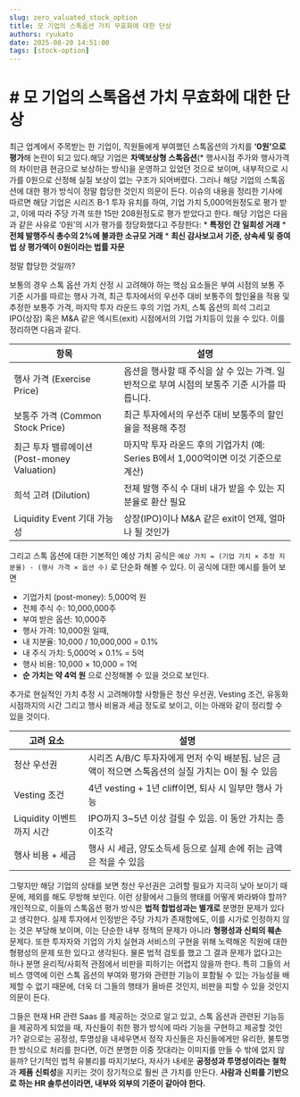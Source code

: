 ```yaml
---
slug: zero_valuated_stock_option
title: 모 기업의 스톡옵션 가치 무효화에 대한 단상
authors: ryukato
date: 2025-08-20 14:51:00
tags: [stock-option]
---
```


# # 모 기업의 스톡옵션 가치 무효화에 대한 단상
최근 업계에서 주목받는 한 기업이, 직원들에게 부여했던 스톡옵션의 가치를 **‘0원’으로 평가**해 논란이 되고 있다.해당 기업은 **차액보상형 스톡옵션**(* 행사시점 주가와 행사가격의 차이만큼 현금으로 보상하는 방식)을 운영하고 있었던 것으로 보이며, 내부적으로 시가를 0원으로 산정해 실질 보상이 없는 구조가 되어버렸다. 그러나 해당 기업의 스톡옵션에 대한 평가 방식이 정말 합당한 것인지 의문이 든다. 
이슈의 내용을 정리한 기사에 따르면 해당 기업은 시리즈 B-1 투자 유치를 하여, 기업 가치 5,000억원정도로 평가 받고, 이에 따라 주당 가격 또한 15만 208원정도로 평가 받았다고 한다. 해당 기업은 다음과 같은 사유로 ‘0원’의 시가 평가를 정당화했다고 주장한다:
	* 	**특정인 간 일회성 거래**
	* 	**전체 발행주식 총수의 2%에 불과한 소규모 거래**
	* 	**최신 감사보고서 기준, 상속세 및 증여법 상 평가액이 0원이라는 법률 자문**

정말 합당한 것일까?

<!-- truncate -->

보통의 경우 스톡 옵션 가치 산정 시 고려해야 하는 핵심 요소들은 부여 시점의 보통 주 기준 시가를 따르는 행사 가격, 최근 투자에서의 우선주 대비 보통주의 할인율을 적용 및 추정한 보통주 가격, 마지막 투자 라운드 후의 기업 가치, 스톡 옵션의 희석 그리고 IPO(상장) 혹은 M&A 같은 엑시트(exit) 시점에서의 기업 가치등이 있을 수 있다. 이를 정리하면 다음과 같다. 

| 항목                                 | 설명                                                         |
|------------------------------------|------------------------------------------------------------|
| 행사 가격 (Exercise Price)         | 옵션을 행사할 때 주식을 살 수 있는 가격. 일반적으로 부여 시점의 보통주 기준 시가를 따릅니다. |
| 보통주 가격 (Common Stock Price)        | 최근 투자에서의 우선주 대비 보통주의 할인율을 적용해 추정                           |
| 최근 투자 밸류에이션 (Post-money Valuation) | 마지막 투자 라운드 후의 기업가치 (예: Series B에서 1,000억이면 이것 기준으로 계산)     |
| 희석 고려 (Dilution)                   | 전체 발행 주식 수 대비 내가 받을 수 있는 지분율로 환산 필요                        |
| Liquidity Event 기대 가능성             | 상장(IPO)이나 M&A 같은 exit이 언제, 얼마나 될 것인가                       |

그리고 스톡 옵션에 대한 기본적인 예상 가치 공식은 `예상 가치 = (기업 가치 × 추정 지분율) - (행사 가격 × 옵션 수)`  로 단순화 해볼 수 있다. 이 공식에 대한 예시를 들어 보면 
* 기업가치 (post-money): 5,000억 원
* 전체 주식 수: 10,000,000주
* 부여 받은 옵션: 10,000주
* 행사 가격: 10,000원
일때, 
* 내 지분율: 10,000 / 10,000,000 = 0.1%
* 내 주식 가치: 5,000억 × 0.1% = 5억
* 행사 비용: 10,000 × 10,000 = 1억
* **순 가치는 약 4억 원**
으로 산정해볼 수 있을 것으로 보인다. 

추가로 현실적인 가치 추정 시 고려해야할 사항들은 청산 우선권, Vesting 조건, 유동화 시점까지의 시간 그리고 행사 비용과 세금 정도로 보이고, 이는 아래와 같이 정리할 수 있을 것이다.

| 고려 요소              | 설명                                                           |
|--------------------|--------------------------------------------------------------|
|  청산 우선권            | 시리즈 A/B/C 투자자에게 먼저 수익 배분됨. 남은 금액이 적으면 스톡옵션의 실질 가치는 0이 될 수 있음 |
| Vesting 조건         | 4년 vesting + 1년 cliff이면, 퇴사 시 일부만 행사 가능                      |
| Liquidity 이벤트까지 시간 | IPO까지 3~5년 이상 걸릴 수 있음. 이 동안 가치는 종이조각                         |
| 행사 비용 + 세금         | 행사 시 세금, 양도소득세 등으로 실제 손에 쥐는 금액은 적을 수 있음                      |

그렇지만 해당 기업의 상태를 보면 청산 우선권은 고려할 필요가 지극히 낮아 보이기 때문에, 제외를 해도 무방해 보인다.  이런 상황에서 그들의 행태를 어떻게 봐라봐야 할까?
개인적으로, 이들의 스톡옵션 평가 방식은 **법적 합법성과는 별개로** 분명한 문제가 있다고 생각한다. 실제 투자에서 인정받은 주당 가치가 존재함에도, 이를 시가로 인정하지 않는 것은 부당해 보이며, 이는 단순한 내부 정책의 문제가 아니라 **형평성과 신뢰의 훼손** 문제다. 또한 투자자와 기업의 가치 실현과 서비스의 구현을 위해 노력해온 직원에 대한 형평성의 문제 또한 있다고 생각된다.  물론 법적 검토를 했고 그 결과 문제가 없다고는 하나 분명 윤리적/사회적 관점에서 비판을 피하기는 어렵지 않을까 한다. 특히 그들의 서비스 영역에 이런 스톡 옵션의 부여와 평가와 관련한 기능이 포함될 수 있는 가능성을 배제할 수 없기 때문에, 더욱 더 그들의 행태가 올바른 것인지, 비판을 피할 수 있을 것인지 의문이 든다.

그들은 현재 HR 관련 Saas 를 제공하는 것으로 알고 있고, 스톡 옵션과 관련된 기능등을 제공하게 되었을 때, 자신들이 취한 평가 방식에 따라 기능을 구현하고 제공할 것인가? 겉으로는 공정성, 투명성을 내세우면서 정작 자신들은 자신들에게만 유리한, 불투명한 방식으로 처리를 한다면, 이건 분명한 이중 잣대라는 이미지를 만들 수 밖에 없지 않을까? 단기적인 법적 유불리를 따지기보다, 자사가 내세운 **공정성과 투명성이라는 철학**과 **제품 신뢰성**을 지키는 것이 장기적으로 훨씬 큰 가치를 만든다. **사람과 신뢰를 기반으로 하는 HR 솔루션이라면, 내부와 외부의 기준이 같아야 한다.**
